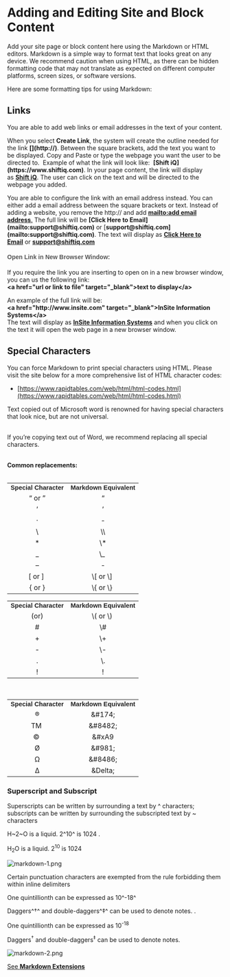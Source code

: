 # Adding and Editing Site and Block Content

Add your site page or block content here using the Markdown or HTML editors. Markdown is a simple way to format text that looks great on any device. We recommend caution when using HTML, as there can be hidden formatting code that may not translate as expected on different computer platforms, screen sizes, or software versions. 

Here are some formatting tips for using Markdown:

## Links
<p>You are able to add web links or email addresses in the text of your content.</p><p>When you select&nbsp;<span style="font-weight: 700;">Create Link</span>, the system will create the outline needed for the link&nbsp;<span style="font-weight: 700;">[](http://)</span>.&nbsp;Between the square brackets, add the text you want to be displayed. Copy and Paste or type the webpage you want the user to be directed to.&nbsp; Example of what the link will look like:&nbsp;&nbsp;<span style="font-weight: 700;">[Shift iQ](https://www.shiftiq.com)</span>. In your page content, the link will display as&nbsp;<a href="https://www.shiftiq.com/" target="_blank"><span style="font-weight: 700;">Shift iQ</span></a>. The&nbsp;user can click on the text and will be directed to the webpage you added.</p><p>You are able to configure the link with an email address instead. You can either add a email address between the square brackets or text. Instead of adding a website, you remove the http:// and add&nbsp;<a href="mailto:support@shiftiq.com." target="_blank"><span style="font-weight: 700;">mailto:add email address</span>.</a>&nbsp;The full link will be&nbsp;<span style="font-weight: 700;">[Click Here to Email](mailto:support@shiftiq.com)</span>&nbsp;or [<span style="font-weight: 700;">support@shiftiq.com](mailto:support@shiftiq.com)</span>. The text will display as&nbsp;<a href="mailto:support@shiftiq.com" target="_blank"><span style="font-weight: 700;">Click Here to Email</span></a>&nbsp;or&nbsp;<a href="mailto:support@shiftiq.com" target="_blank"><span style="font-weight: 700;">support@shiftiq.com</span></a></p><h4 style="font-family: Calibri, &quot;Source Sans Pro&quot;, Helvetica, Arial; color: rgb(84, 84, 84);"><span style="color: inherit; font-family: inherit;">Open Link in New Browser Window:</span></h4><p>If you require the link you are inserting to open on in a new browser window, you can us the following link:<br><span style="font-weight: 700;">&lt;a href="url or link to file" target="_blank"&gt;text to display&lt;/a&gt;</span></p><p>An example of the full link will be:<br><span style="font-weight: 700;">&lt;a href="</span><span style="font-weight: 700;">http://www.insite.com</span><span style="font-weight: 700;">" target="_blank"&gt;InSite Information Systems</span><span style="font-weight: 700;">&lt;/a&gt;<br></span>The text will display as&nbsp;<a href="http://www.insite.com/" target="_blank" style="background-color: rgb(255, 255, 255);"><span style="font-weight: 700;">InSite Information Systems</span></a>&nbsp;and when you click on the text it will open the web page in a new browser window.</p>


## Special Characters
You can force Markdown to print special characters using HTML. Please visit the site below for a more comprehensive list of HTML character codes:
* [https://www.rapidtables.com/web/html/html-codes.html](https://www.rapidtables.com/web/html/html-codes.html)

Text copied out of Microsoft word is renowned for having special characters that look nice, but are not universal.&nbsp;<div>&nbsp;&nbsp;<div>If you’re copying text out of Word, we recommend replacing all special characters.

  <div>
    <br>
  </div>
  <div>
    <b>Common replacements:</b><br>
  </div>
  <div>
    <div>
      <br>
    </div>
    <table class="table table-bordered" style="text-align: center;">
      <tbody>
        <tr>
          <td style="text-align: center;"><font color="#212121" face="Calibri, sans-serif"><span style="font-size: 14.6667px;"><b>Special Character</b></span></font></td>
          <td style="text-align: center;"><font color="#212121" face="Calibri, sans-serif"><span style="font-size: 14.6667px;"><b>Markdown Equivalent</b></span></font></td>
        </tr>
        <tr>
          <td>“ or ”<br></td>
          <td>“<br></td>
        </tr>
        <tr>
          <td>’<br></td>
          <td>’<br></td>
        </tr>
        <tr>
          <td>·<br></td>
          <td>-<br></td>
        </tr>
        <tr>
          <td>\<br></td>
          <td>\\<br></td>
        </tr>
        <tr>
          <td>*<br></td>
          <td>\*<br></td>
        </tr>
        <tr>
          <td>_<br></td>
          <td>\_&nbsp;<br></td>
        </tr>
        <tr>
          <td>–<br></td>
          <td>-<br></td>
        </tr>
        <tr>
          <td>[ or ]&nbsp;<br></td>
          <td>\[ or \]&nbsp;<br></td>
        </tr>
        <tr>
          <td>{ or }<br></td>
          <td>\{ or \}&nbsp;</td>
        </tr>
      </tbody>
    </table></div></div></div><table class="table table-bordered" style="text-align: center;"><tbody><tr><td><span style="color: rgb(33, 33, 33); font-family: Calibri, sans-serif; font-size: 14.6667px; font-weight: 700; text-align: center;">Special Character</span><br></td><td><span style="color: rgb(33, 33, 33); font-family: Calibri, sans-serif; font-size: 14.6667px; font-weight: 700; text-align: center;">Markdown Equivalent</span><br></td></tr><tr><td>(or)<br></td><td>\( or \)&nbsp;<br></td></tr><tr><td>#<br></td><td>\#<br></td></tr><tr><td>+<br></td><td>\+<br></td></tr><tr><td>-<br></td><td>\-<br></td></tr><tr><td>.<br></td><td>\.<br></td></tr><tr><td>!<br></td><td>!<br></td></tr></tbody></table><div><div><div><br></div></div></div><table class="table table-bordered" style="text-align: center;"><tbody><tr><td><div><span style="color: rgb(33, 33, 33); font-family: Calibri, sans-serif; font-size: 14.6667px; font-weight: 700; text-align: center;">Special Character</span><br></div></td><td><span style="color: rgb(33, 33, 33); font-family: Calibri, sans-serif; font-size: 14.6667px; font-weight: 700; text-align: center;">Markdown Equivalent</span><br></td></tr><tr><td>®<br></td><td>&amp;#174;<br></td></tr><tr><td>TM&nbsp;<br></td><td>&amp;#8482;<br></td></tr><tr><td>©&nbsp;<br></td><td>&amp;#xA9<br></td></tr><tr><td>Ø<br></td><td>&amp;#981;<br></td></tr><tr><td>Ω<br></td><td>&amp;#8486;<br></td></tr><tr><td>∆<br></td><td>&amp;Delta;<br></td></tr></tbody></table>


### Superscript and Subscript
Superscripts can be written by surrounding a text by ^ characters; subscripts can be written by surrounding the subscripted text by ~ characters

H~2~O is a liquid. 2^10^ is 1024
.
<p>H<sub>2</sub>O is a liquid. 2<sup>10</sup> is 1024</p>

![markdown-1.png](https://e02.insite.com/files/sites/global/superscript-and-subscript/markdown-1.png)

Certain punctuation characters are exempted from the rule forbidding them within inline delimiters

One quintillionth can be expressed as 10^-18^

Daggers^†^ and double-daggers^‡^ can be used to denote notes.
.
<p>One quintillionth can be expressed as 10<sup>-18</sup></p>
<p>Daggers<sup>†</sup> and double-daggers<sup>‡</sup> can be used to denote notes.</p>

![markdown-2.png](https://e02.insite.com/files/sites/global/superscript-and-subscript/markdown-2.png)

<a href="https://github.com/xoofx/markdig/blob/master/src/Markdig.Tests/Specs/EmphasisExtraSpecs.md" target="_blank">See **Markdown Extensions**</a>
